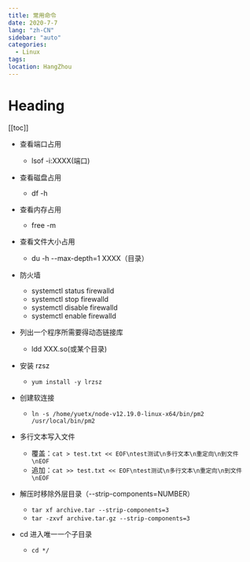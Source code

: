 ```yaml
---
title: 常用命令
date: 2020-7-7
lang: "zh-CN"
sidebar: "auto"
categories:
  - Linux
tags:
location: HangZhou
---
```


# Heading

[[toc]]

- 查看端口占用

  - lsof -i:XXXX(端口)

- 查看磁盘占用

  - df -h

- 查看内存占用

  - free -m

- 查看文件大小占用

  - du -h --max-depth=1 XXXX（目录）

- 防火墙

  - systemctl status firewalld
  - systemctl stop firewalld
  - systemctl disable firewalld
  - systemctl enable firewalld

- 列出一个程序所需要得动态链接库

  - ldd XXX.so(或某个目录)

- 安装 rzsz

  - `yum install -y lrzsz`

- 创建软连接

  - `ln -s /home/yuetx/node-v12.19.0-linux-x64/bin/pm2 /usr/local/bin/pm2`

- 多行文本写入文件

  - 覆盖：`cat > test.txt << EOF\ntest测试\n多行文本\n重定向\n到文件\nEOF`
  - 追加：`cat >> test.txt << EOF\ntest测试\n多行文本\n重定向\n到文件\nEOF`

- 解压时移除外层目录（--strip-components=NUMBER）

  - `tar xf archive.tar --strip-components=3`
  - `tar -zxvf archive.tar.gz --strip-components=3`

- cd 进入唯一一个子目录
  - `cd */`
